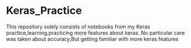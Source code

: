 # Keras_Practice

This repository solely consists of notebooks from my Keras practice,learning,practicing more features about keras. No particular care was taken about accuracy,But getting familiar with 
more keras features
